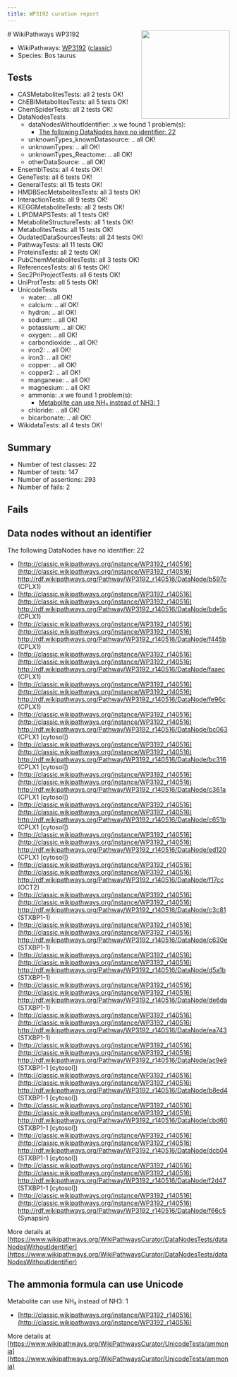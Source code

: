 ```yaml
---
title: WP3192 curation report
---
```


<img style="float: right; width: 200px" src="https://upload.wikimedia.org/wikipedia/commons/thumb/8/83/Wplogo_with_text_500.png/640px-Wplogo_with_text_500.png" />
# WikiPathways WP3192

* WikiPathways: [WP3192](https://wikipathways.org/pathways/WP3192) ([classic](https://classic.wikipathways.org/instance/WP3192))
* Species: Bos taurus
## Tests
* CASMetabolitesTests: all 2 tests OK!
* ChEBIMetabolitesTests: all 5 tests OK!
* ChemSpiderTests: all 2 tests OK!
* DataNodesTests
    * dataNodesWithoutIdentifier: .x we found 1 problem(s):
        * [The following DataNodes have no identifier: 22](#8792c4b1)
    * unknownTypes_knownDatasource: .. all OK!
    * unknownTypes: .. all OK!
    * unknownTypes_Reactome: .. all OK!
    * otherDataSource: .. all OK!
* EnsemblTests: all 4 tests OK!
* GeneTests: all 6 tests OK!
* GeneralTests: all 15 tests OK!
* HMDBSecMetabolitesTests: all 3 tests OK!
* InteractionTests: all 9 tests OK!
* KEGGMetaboliteTests: all 2 tests OK!
* LIPIDMAPSTests: all 1 tests OK!
* MetaboliteStructureTests: all 1 tests OK!
* MetabolitesTests: all 15 tests OK!
* OudatedDataSourcesTests: all 24 tests OK!
* PathwayTests: all 11 tests OK!
* ProteinsTests: all 2 tests OK!
* PubChemMetabolitesTests: all 3 tests OK!
* ReferencesTests: all 6 tests OK!
* Sec2PriProjectTests: all 6 tests OK!
* UniProtTests: all 5 tests OK!
* UnicodeTests
    * water: .. all OK!
    * calcium: .. all OK!
    * hydron: .. all OK!
    * sodium: .. all OK!
    * potassium: .. all OK!
    * oxygen: .. all OK!
    * carbondioxide: .. all OK!
    * iron2: .. all OK!
    * iron3: .. all OK!
    * copper: .. all OK!
    * copper2: .. all OK!
    * manganese: .. all OK!
    * magnesium: .. all OK!
    * ammonia: .x we found 1 problem(s):
        * [Metabolite can use NH₃ instead of NH3: 1](#395fdb51)
    * chloride: .. all OK!
    * bicarbonate: .. all OK!
* WikidataTests: all 4 tests OK!


## Summary

* Number of test classes: 22
* Number of tests: 147
* Number of assertions: 293
* Number of fails: 2

## Fails

<a name="8792c4b1" />

## Data nodes without an identifier

The following DataNodes have no identifier: 22

* [http://classic.wikipathways.org/instance/WP3192_r140516](http://classic.wikipathways.org/instance/WP3192_r140516) http://rdf.wikipathways.org/Pathway/WP3192_r140516/DataNode/b597c (CPLX1)
* [http://classic.wikipathways.org/instance/WP3192_r140516](http://classic.wikipathways.org/instance/WP3192_r140516) http://rdf.wikipathways.org/Pathway/WP3192_r140516/DataNode/bde5c (CPLX1)
* [http://classic.wikipathways.org/instance/WP3192_r140516](http://classic.wikipathways.org/instance/WP3192_r140516) http://rdf.wikipathways.org/Pathway/WP3192_r140516/DataNode/f445b (CPLX1)
* [http://classic.wikipathways.org/instance/WP3192_r140516](http://classic.wikipathways.org/instance/WP3192_r140516) http://rdf.wikipathways.org/Pathway/WP3192_r140516/DataNode/faaec (CPLX1)
* [http://classic.wikipathways.org/instance/WP3192_r140516](http://classic.wikipathways.org/instance/WP3192_r140516) http://rdf.wikipathways.org/Pathway/WP3192_r140516/DataNode/fe96c (CPLX1)
* [http://classic.wikipathways.org/instance/WP3192_r140516](http://classic.wikipathways.org/instance/WP3192_r140516) http://rdf.wikipathways.org/Pathway/WP3192_r140516/DataNode/bc063 (CPLX1 [cytosol])
* [http://classic.wikipathways.org/instance/WP3192_r140516](http://classic.wikipathways.org/instance/WP3192_r140516) http://rdf.wikipathways.org/Pathway/WP3192_r140516/DataNode/bc316 (CPLX1 [cytosol])
* [http://classic.wikipathways.org/instance/WP3192_r140516](http://classic.wikipathways.org/instance/WP3192_r140516) http://rdf.wikipathways.org/Pathway/WP3192_r140516/DataNode/c361a (CPLX1 [cytosol])
* [http://classic.wikipathways.org/instance/WP3192_r140516](http://classic.wikipathways.org/instance/WP3192_r140516) http://rdf.wikipathways.org/Pathway/WP3192_r140516/DataNode/c651b (CPLX1 [cytosol])
* [http://classic.wikipathways.org/instance/WP3192_r140516](http://classic.wikipathways.org/instance/WP3192_r140516) http://rdf.wikipathways.org/Pathway/WP3192_r140516/DataNode/ed120 (CPLX1 [cytosol])
* [http://classic.wikipathways.org/instance/WP3192_r140516](http://classic.wikipathways.org/instance/WP3192_r140516) http://rdf.wikipathways.org/Pathway/WP3192_r140516/DataNode/f17cc (OCT2)
* [http://classic.wikipathways.org/instance/WP3192_r140516](http://classic.wikipathways.org/instance/WP3192_r140516) http://rdf.wikipathways.org/Pathway/WP3192_r140516/DataNode/c3c81 (STXBP1-1)
* [http://classic.wikipathways.org/instance/WP3192_r140516](http://classic.wikipathways.org/instance/WP3192_r140516) http://rdf.wikipathways.org/Pathway/WP3192_r140516/DataNode/c630e (STXBP1-1)
* [http://classic.wikipathways.org/instance/WP3192_r140516](http://classic.wikipathways.org/instance/WP3192_r140516) http://rdf.wikipathways.org/Pathway/WP3192_r140516/DataNode/d5a1b (STXBP1-1)
* [http://classic.wikipathways.org/instance/WP3192_r140516](http://classic.wikipathways.org/instance/WP3192_r140516) http://rdf.wikipathways.org/Pathway/WP3192_r140516/DataNode/de6da (STXBP1-1)
* [http://classic.wikipathways.org/instance/WP3192_r140516](http://classic.wikipathways.org/instance/WP3192_r140516) http://rdf.wikipathways.org/Pathway/WP3192_r140516/DataNode/ea743 (STXBP1-1)
* [http://classic.wikipathways.org/instance/WP3192_r140516](http://classic.wikipathways.org/instance/WP3192_r140516) http://rdf.wikipathways.org/Pathway/WP3192_r140516/DataNode/ac9e9 (STXBP1-1 [cytosol])
* [http://classic.wikipathways.org/instance/WP3192_r140516](http://classic.wikipathways.org/instance/WP3192_r140516) http://rdf.wikipathways.org/Pathway/WP3192_r140516/DataNode/b8ed4 (STXBP1-1 [cytosol])
* [http://classic.wikipathways.org/instance/WP3192_r140516](http://classic.wikipathways.org/instance/WP3192_r140516) http://rdf.wikipathways.org/Pathway/WP3192_r140516/DataNode/cbd60 (STXBP1-1 [cytosol])
* [http://classic.wikipathways.org/instance/WP3192_r140516](http://classic.wikipathways.org/instance/WP3192_r140516) http://rdf.wikipathways.org/Pathway/WP3192_r140516/DataNode/dcb04 (STXBP1-1 [cytosol])
* [http://classic.wikipathways.org/instance/WP3192_r140516](http://classic.wikipathways.org/instance/WP3192_r140516) http://rdf.wikipathways.org/Pathway/WP3192_r140516/DataNode/f2d47 (STXBP1-1 [cytosol])
* [http://classic.wikipathways.org/instance/WP3192_r140516](http://classic.wikipathways.org/instance/WP3192_r140516) http://rdf.wikipathways.org/Pathway/WP3192_r140516/DataNode/f66c5 (Synapsin)


More details at [https://www.wikipathways.org/WikiPathwaysCurator/DataNodesTests/dataNodesWithoutIdentifier](https://www.wikipathways.org/WikiPathwaysCurator/DataNodesTests/dataNodesWithoutIdentifier)

<a name="395fdb51" />

## The ammonia formula can use Unicode

Metabolite can use NH₃ instead of NH3: 1

* [http://classic.wikipathways.org/instance/WP3192_r140516](http://classic.wikipathways.org/instance/WP3192_r140516)


More details at [https://www.wikipathways.org/WikiPathwaysCurator/UnicodeTests/ammonia](https://www.wikipathways.org/WikiPathwaysCurator/UnicodeTests/ammonia)


